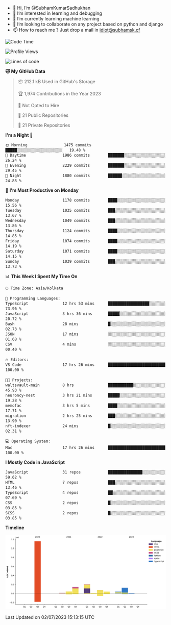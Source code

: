 - 👋 Hi, I’m @SubhamKumarSadhukhan
- 👀 I’m interested in learning and debugging
- 🌱 I’m currently learning machine learning
- 💞️ I’m looking to collaborate on any project based on python and django
- 📫 How to reach me ?
      Just drop a mail in idiot@subhamsk.cf

<!---
SubhamKumarSadhukhan/SubhamKumarSadhukhan is a ✨ special ✨ repository because its `README.md` (this file) appears on your GitHub profile.
You can click the Preview link to take a look at your changes.
--->


<!--START_SECTION:waka-->
![Code Time](http://img.shields.io/badge/Code%20Time-1%2C273%20hrs%206%20mins-blue)

![Profile Views](http://img.shields.io/badge/Profile%20Views-0-blue)

![Lines of code](https://img.shields.io/badge/From%20Hello%20World%20I%27ve%20Written-1.8%20million%20lines%20of%20code-blue)

**🐱 My GitHub Data** 

> 📦 212.1 kB Used in GitHub's Storage 
 > 
> 🏆 1,974 Contributions in the Year 2023
 > 
> 🚫 Not Opted to Hire
 > 
> 📜 21 Public Repositories 
 > 
> 🔑 21 Private Repositories 
 > 
**I'm a Night 🦉** 

```text
🌞 Morning                1475 commits        █████░░░░░░░░░░░░░░░░░░░░   19.48 % 
🌆 Daytime                1986 commits        ███████░░░░░░░░░░░░░░░░░░   26.24 % 
🌃 Evening                2229 commits        ███████░░░░░░░░░░░░░░░░░░   29.45 % 
🌙 Night                  1880 commits        ██████░░░░░░░░░░░░░░░░░░░   24.83 % 
```
📅 **I'm Most Productive on Monday** 

```text
Monday                   1178 commits        ████░░░░░░░░░░░░░░░░░░░░░   15.56 % 
Tuesday                  1035 commits        ███░░░░░░░░░░░░░░░░░░░░░░   13.67 % 
Wednesday                1049 commits        ███░░░░░░░░░░░░░░░░░░░░░░   13.86 % 
Thursday                 1124 commits        ████░░░░░░░░░░░░░░░░░░░░░   14.85 % 
Friday                   1074 commits        ████░░░░░░░░░░░░░░░░░░░░░   14.19 % 
Saturday                 1071 commits        ████░░░░░░░░░░░░░░░░░░░░░   14.15 % 
Sunday                   1039 commits        ███░░░░░░░░░░░░░░░░░░░░░░   13.73 % 
```


📊 **This Week I Spent My Time On** 

```text
🕑︎ Time Zone: Asia/Kolkata

💬 Programming Languages: 
TypeScript               12 hrs 53 mins      ██████████████████░░░░░░░   73.96 % 
JavaScript               3 hrs 36 mins       █████░░░░░░░░░░░░░░░░░░░░   20.72 % 
Bash                     28 mins             █░░░░░░░░░░░░░░░░░░░░░░░░   02.73 % 
JSON                     17 mins             ░░░░░░░░░░░░░░░░░░░░░░░░░   01.68 % 
CSV                      4 mins              ░░░░░░░░░░░░░░░░░░░░░░░░░   00.40 % 

🔥 Editors: 
VS Code                  17 hrs 26 mins      █████████████████████████   100.00 % 

🐱‍💻 Projects: 
waltsvault-main          8 hrs               ███████████░░░░░░░░░░░░░░   45.93 % 
neuroncy-nest            3 hrs 21 mins       █████░░░░░░░░░░░░░░░░░░░░   19.28 % 
memofac                  3 hrs 5 mins        ████░░░░░░░░░░░░░░░░░░░░░   17.71 % 
migration                2 hrs 25 mins       ███░░░░░░░░░░░░░░░░░░░░░░   13.90 % 
nft-indexer              24 mins             █░░░░░░░░░░░░░░░░░░░░░░░░   02.31 % 

💻 Operating System: 
Mac                      17 hrs 26 mins      █████████████████████████   100.00 % 
```

**I Mostly Code in JavaScript** 

```text
JavaScript               31 repos            ███████████████░░░░░░░░░░   59.62 % 
HTML                     7 repos             ███░░░░░░░░░░░░░░░░░░░░░░   13.46 % 
TypeScript               4 repos             ██░░░░░░░░░░░░░░░░░░░░░░░   07.69 % 
CSS                      2 repos             █░░░░░░░░░░░░░░░░░░░░░░░░   03.85 % 
SCSS                     2 repos             █░░░░░░░░░░░░░░░░░░░░░░░░   03.85 % 
```



**Timeline**

![Lines of Code chart](https://raw.githubusercontent.com/SubhamKumarSadhukhan/SubhamKumarSadhukhan/main/assets/bar_graph.png)


 Last Updated on 02/07/2023 15:13:15 UTC
<!--END_SECTION:waka-->
